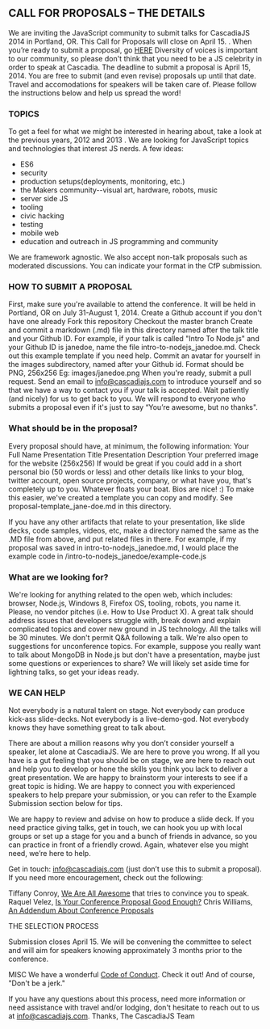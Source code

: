 ## CALL FOR PROPOSALS – THE DETAILS

We are inviting the JavaScript community to submit talks for CascadiaJS 2014 in
Portland, OR. This Call for Proposals will close on April 15. . When you’re
ready to submit a proposal, go [HERE](https://github.com/cascadiajs/2014.cascadiajs.com)
Diversity of voices is important to our community, so
please don't think that you need to be a JS celebrity in order to speak at
Cascadia.  The deadline to submit a proposal is April 15, 2014. You are free to
submit (and even revise) proposals up until that date.  Travel and
accomodations for speakers will be taken care of.  Please follow the
instructions below and help us spread the word!  

### TOPICS 
To get a feel for what we might be interested in hearing about, take a look at
the previous years, 2012 and 2013 . We are looking for JavaScript topics and
technologies that interest JS nerds. A few ideas:
- ES6
- security
- production setups(deployments, monitoring, etc.)
- the Makers community--visual art, hardware, robots, music
- server side JS
- tooling
- civic hacking
- testing
- mobile web
- education and outreach in JS programming and community

We are framework agnostic. We also accept non-talk proposals such as moderated
discussions. You can indicate your format in the CfP submission.

### HOW TO SUBMIT A PROPOSAL
First, make sure you're available to attend the conference. It will be held in
Portland, OR on July 31-August 1, 2014.  Create a Github account if you don't
have one already Fork this repository Checkout the master branch Create and
commit a markdown (.md) file in this directory named after the talk title and
your Github ID.  For example, if your talk is called "Intro To Node.js" and
your Github ID is janedoe, name the file intro-to-nodejs_janedoe.md. Check out
this example template if you need help.  Commit an avatar for yourself in the
images subdirectory, named after your Github id. Format should be PNG, 256x256
Eg: images/janedoe.png When you're ready, submit a pull request.  Send an email
to info@cascadiajs.com to introduce yourself and so that we have a way to
contact you if your talk is accepted.  Wait patiently (and nicely) for us to
get back to you. We will respond to everyone who submits a proposal even if
it's just to say “You’re awesome, but no thanks".
  
### What should be in the proposal?
Every proposal should have, at minimum, the following information:
Your Full Name
Presentation Title
Presentation Description
Your preferred image for the website (256x256)
If would be great if you could add in a short personal bio (50 words or less)
and other details like links to your blog, twitter account, open source
projects, company, or what have you, that's completely up to you. Whatever
floats your boat. Bios are nice! :) To make this easier, we've created a
template you can copy and modify. See proposal-template_jane-doe.md in this
directory.

If you have any other artifacts that relate to your presentation, like slide
decks, code samples, videos, etc, make a directory named the same as the .MD
file from above, and put related files in there. For example, if my proposal
was saved in intro-to-nodejs_janedoe.md, I would place the example code in
/intro-to-nodejs_janedoe/example-code.js

### What are we looking for?
We're looking for anything related to the open web, which includes: browser,
Node.js, Windows 8, Firefox OS, tooling, robots, you name it. Please, no vendor
pitches (i.e. How to Use Product X). A great talk should address issues that
developers struggle with, break down and explain complicated topics and cover
new ground in JS technology.  All the talks will be 30 minutes. We don't permit
Q&A following a talk.  We're also open to suggestions for unconference topics.
For example, suppose you really want to talk about MongoDB in Node.js but don't
have a presentation, maybe just some questions or experiences to share? We will
likely set aside time for lightning talks, so get your ideas ready.

### WE CAN HELP
Not everybody is a natural talent on stage. Not everybody can produce kick-ass
slide-decks. Not everybody is a live-demo-god. Not everybody knows they have
something great to talk about.

There are about a million reasons why you don’t consider yourself a speaker,
let alone at CascadiaJS. We are here to prove you wrong. If all you have is a
gut feeling that you should be on stage, we are here to reach out and help you
to develop or hone the skills you think you lack to deliver a great
presentation.  We are happy to brainstorm your interests to see if a great
topic is hiding.  We are happy to connect you with experienced speakers to help
prepare your submission, or you can refer to the Example Submission section
below for tips.

We are happy to review and advise on how to produce a slide deck.  If you need
practice giving talks, get in touch, we can hook you up with local groups or
set up a stage for you and a bunch of friends in advance, so you can practice
in front of a friendly crowd.  Again, whatever else you might need, we’re here
to help.

Get in touch: [info@cascadiajs.com](info@cascadiajs.com) (just don’t use this to submit a proposal).
If you need more encouragement, check out the following:

Tiffany Conroy, [We Are All Awesome](http://weareallaweso.me/) that tries to convince you to speak.
Raquel Velez,  [Is Your Conference Proposal Good Enough?](http://rckbt.me/2014/01/conference-proposals/)
Chris Williams, [An Addendum About Conference Proposals](http://blog.voodootikigod.com/an-addendum-about-conference-proposals/)

THE SELECTION PROCESS

Submission closes April 15. We will be convening the committee to select and will aim for speakers knowing approximately 3 months prior to the conference.

MISC
We have a wonderful [Code of Conduct](https://github.com/cascadiajs/2014.cascadiajs.com/blob/master/code-of-conduct.md). Check it out! And of course, "Don't be a jerk."

If you have any questions about this process, need more information or need
assistance with travel and/or lodging, don't hesitate to reach out to us at
[info@cascadiajs.com](info@cascadiajs.com).
Thanks, The CascadiaJS Team

